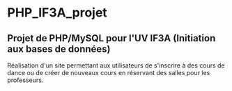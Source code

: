 # PHP_IF3A_projet
## Projet de PHP/MySQL pour l'UV IF3A (Initiation aux bases de données)

Réalisation d'un site permettant aux utilisateurs de s'inscrire à des cours de dance ou de créer de nouveaux cours en réservant des salles
pour les professeurs.
